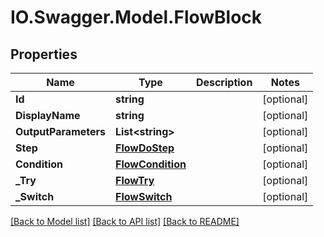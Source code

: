 # IO.Swagger.Model.FlowBlock
## Properties

Name | Type | Description | Notes
------------ | ------------- | ------------- | -------------
**Id** | **string** |  | [optional] 
**DisplayName** | **string** |  | [optional] 
**OutputParameters** | **List&lt;string&gt;** |  | [optional] 
**Step** | [**FlowDoStep**](FlowDoStep.md) |  | [optional] 
**Condition** | [**FlowCondition**](FlowCondition.md) |  | [optional] 
**_Try** | [**FlowTry**](FlowTry.md) |  | [optional] 
**_Switch** | [**FlowSwitch**](FlowSwitch.md) |  | [optional] 

[[Back to Model list]](../README.md#documentation-for-models) [[Back to API list]](../README.md#documentation-for-api-endpoints) [[Back to README]](../README.md)

